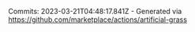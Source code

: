 Commits: 2023-03-21T04:48:17.841Z - Generated via https://github.com/marketplace/actions/artificial-grass
<br>
